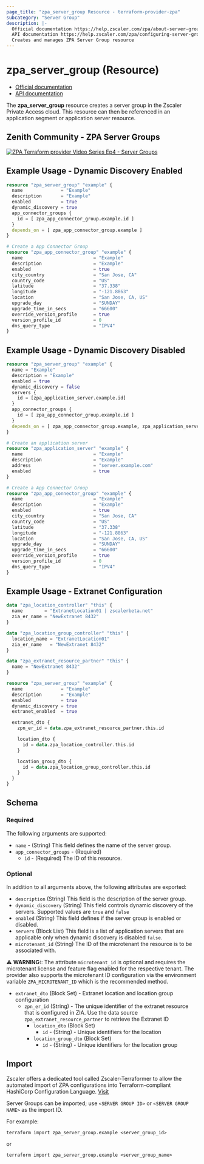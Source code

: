 ```yaml
---
page_title: "zpa_server_group Resource - terraform-provider-zpa"
subcategory: "Server Group"
description: |-
  Official documentation https://help.zscaler.com/zpa/about-server-groups
  API documentation https://help.zscaler.com/zpa/configuring-server-groups-using-api
  Creates and manages ZPA Server Group resource
---
```


# zpa_server_group (Resource)

* [Official documentation](https://help.zscaler.com/zpa/about-server-groups)
* [API documentation](https://help.zscaler.com/zpa/configuring-server-groups-using-api)

The **zpa_server_group** resource creates a server group in the Zscaler Private Access cloud. This resource can then be referenced in an application segment or application server resource.

## Zenith Community - ZPA Server Groups

[![ZPA Terraform provider Video Series Ep4 - Server Groups](https://raw.githubusercontent.com/zscaler/terraform-provider-zpa/master/images/zpa_server_groups.svg)](https://community.zscaler.com/zenith/s/question/0D54u00009evlEmCAI/video-zpa-terraform-provider-video-series-ep4-server-groups)

## Example Usage - Dynamic Discovery Enabled

```terraform
resource "zpa_server_group" "example" {
  name              = "Example"
  description       = "Example"
  enabled           = true
  dynamic_discovery = true
  app_connector_groups {
    id = [ zpa_app_connector_group.example.id ]
  }
  depends_on = [ zpa_app_connector_group.example ]
}

# Create a App Connector Group
resource "zpa_app_connector_group" "example" {
  name                          = "Example"
  description                   = "Example"
  enabled                       = true
  city_country                  = "San Jose, CA"
  country_code                  = "US"
  latitude                      = "37.338"
  longitude                     = "-121.8863"
  location                      = "San Jose, CA, US"
  upgrade_day                   = "SUNDAY"
  upgrade_time_in_secs          = "66600"
  override_version_profile      = true
  version_profile_id            = 0
  dns_query_type                = "IPV4"
}
```

## Example Usage - Dynamic Discovery Disabled

```terraform
resource "zpa_server_group" "example" {
  name = "Example"
  description = "Example"
  enabled = true
  dynamic_discovery = false
  servers {
    id = [zpa_application_server.example.id]
  }
  app_connector_groups {
    id = [ zpa_app_connector_group.example.id ]
  }
  depends_on = [ zpa_app_connector_group.example, zpa_application_server.server ]
}

# Create an application server
resource "zpa_application_server" "example" {
  name                          = "Example"
  description                   = "Example"
  address                       = "server.example.com"
  enabled                       = true
}

# Create a App Connector Group
resource "zpa_app_connector_group" "example" {
  name                          = "Example"
  description                   = "Example"
  enabled                       = true
  city_country                  = "San Jose, CA"
  country_code                  = "US"
  latitude                      = "37.338"
  longitude                     = "-121.8863"
  location                      = "San Jose, CA, US"
  upgrade_day                   = "SUNDAY"
  upgrade_time_in_secs          = "66600"
  override_version_profile      = true
  version_profile_id            = 0
  dns_query_type                = "IPV4"
}
```
## Example Usage - Extranet Configuration

```terraform
data "zpa_location_controller" "this" {
  name        = "ExtranetLocation01 | zscalerbeta.net"
  zia_er_name = "NewExtranet 8432"
}

data "zpa_location_group_controller" "this" {
  location_name = "ExtranetLocation01"
  zia_er_name   = "NewExtranet 8432"
}

data "zpa_extranet_resource_partner" "this" {
  name = "NewExtranet 8432"
}

resource "zpa_server_group" "example" {
  name              = "Example"
  description       = "Example"
  enabled           = true
  dynamic_discovery = true
  extranet_enabled  = true

  extranet_dto {
    zpn_er_id = data.zpa_extranet_resource_partner.this.id

    location_dto {
      id = data.zpa_location_controller.this.id
    }

    location_group_dto {
      id = data.zpa_location_group_controller.this.id
    }
  }
}
```

## Schema

### Required

The following arguments are supported:

* `name` - (String) This field defines the name of the server group.
* `app_connector_groups` - (Required)
  * `id` - (Required) The ID of this resource.

### Optional

In addition to all arguments above, the following attributes are exported:

* `description` (String) This field is the description of the server group.
* `dynamic_discovery` (String) This field controls dynamic discovery of the servers. Supported values are `true` and `false`
* `enabled` (String) This field defines if the server group is enabled or disabled.
* `servers` (Block List) This field is a list of application servers that are applicable only when dynamic discovery is disabled `false`.
* `microtenant_id` (String) The ID of the microtenant the resource is to be associated with.

⚠️ **WARNING:**: The attribute ``microtenant_id`` is optional and requires the microtenant license and feature flag enabled for the respective tenant. The provider also supports the microtenant ID configuration via the environment variable `ZPA_MICROTENANT_ID` which is the recommended method.

- `extranet_dto` (Block Set) - Extranet location and location group configuration
    - `zpn_er_id` (String) - The unique identifier of the extranet resource that is configured in ZIA. Use the data source `zpa_extranet_resource_partner` to retrieve the Extranet ID
        - `location_dto` (Block Set)
            - `id` - (String) -  Unique identifiers for the location
        - `location_group_dto` (Block Set)
            - `id` - (String) -  Unique identifiers for the location group

## Import

Zscaler offers a dedicated tool called Zscaler-Terraformer to allow the automated import of ZPA configurations into Terraform-compliant HashiCorp Configuration Language.
[Visit](https://github.com/zscaler/zscaler-terraformer)

Server Groups can be imported; use `<SERVER GROUP ID>` or `<SERVER GROUP NAME>` as the import ID.

For example:

```shell
terraform import zpa_server_group.example <server_group_id>
```

or

```shell
terraform import zpa_server_group.example <server_group_name>
```
